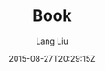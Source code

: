 ---
title: "Book"
github: https://github.com/kkninjae/book/
demo: https://liulang.co/book/
author: Lang Liu

ssg:
  - Jekyll
cms:
  - No Cms
date: 2015-08-27T20:29:15Z
github_branch: master
description: "A Jekyll Theme"
stale: true
---